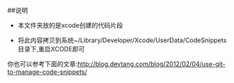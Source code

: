 ##说明

* 本文件夹放的是xcode创建的代码片段

* 将此内容拷贝到系统~/Library/Developer/Xcode/UserData/CodeSnippets目录下,重启XCODE即可

你也可以参考下面的文章:<http://blog.devtang.com/blog/2012/02/04/use-git-to-manage-code-snippets/>
